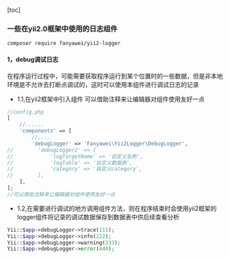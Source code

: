 [toc]

### 一些在yii2.0框架中使用的日志组件

```
composer require fanyawei/yii2-logger
```

#### 1，debug调试日志
在程序运行过程中，可能需要获取程序运行到某个位置时的一些数据，但是非本地环境是不允许去打断点调试的，这时可以使用本组件进行调试日志的记录

- 1.1,在yii2框架中引入组件
  可以借助注释来让编辑器对组件使用友好一点
```php
//config.php
[
    //......
    'components' => [
        //....
        'debugLogger' => 'Fanyawei\Yii2Logger\DebugLogger',
//        'debugLogger2' => [
//            'logTargetName' => '自定义名称',
//            'logTable' => '自定义数据表',
//            'category' => '自定义category',
//        ],
    ],
];
//可以借助注释来让编辑器对组件使用友好一点

```

- 1.2,在需要进行调试的地方调用组件方法，则在程序结束时会使用yii2框架的logger组件将记录的调试数据保存到数据表中供后续查看分析

```php
Yii::$app->debugLogger->trace(111);
Yii::$app->debugLogger->info(222);
Yii::$app->debugLogger->warning(333);
Yii::$app->debugLogger->error(444);
```

